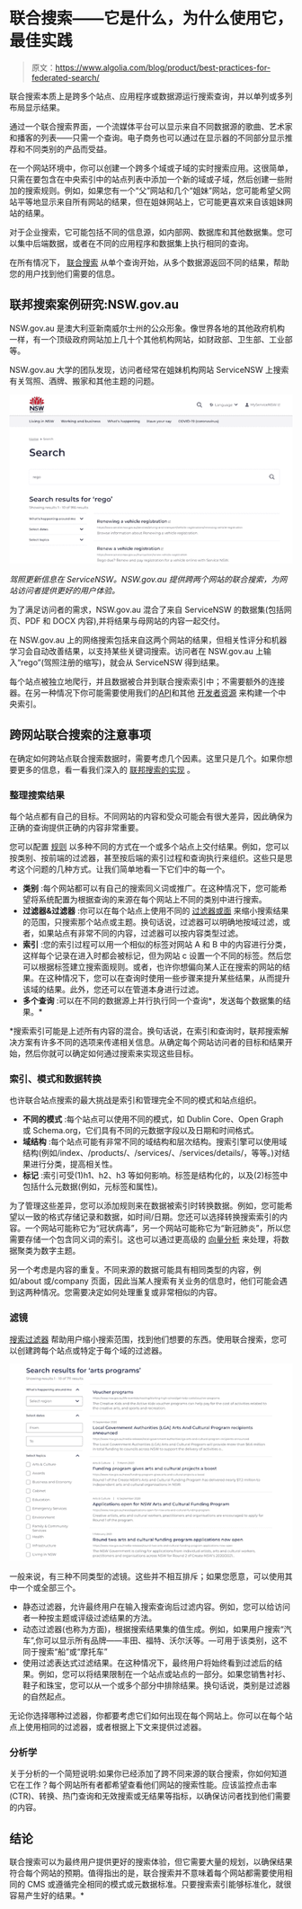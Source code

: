 # 联合搜索——它是什么，为什么使用它，最佳实践

> 原文：<https://www.algolia.com/blog/product/best-practices-for-federated-search/>

联合搜索本质上是跨多个站点、应用程序或数据源运行搜索查询，并以单列或多列布局显示结果。

通过一个联合搜索界面，一个流媒体平台可以显示来自不同数据源的歌曲、艺术家和播客的列表——只需一个查询。电子商务也可以通过在显示器的不同部分显示推荐和不同类别的产品而受益。

在一个网站环境中，你可以创建一个跨多个域或子域的实时搜索应用。这很简单，只需在要包含在中央索引中的站点列表中添加一个新的域或子域，然后创建一些附加的搜索规则。例如，如果您有一个“父”网站和几个“姐妹”网站，您可能希望父网站平等地显示来自所有网站的结果，但在姐妹网站上，它可能更喜欢来自该姐妹网站的结果。

对于企业搜索，它可能包括不同的信息源，如内部网、数据库和其他数据集。您可以集中后端数据，或者在不同的应用程序和数据集上执行相同的查询。

在所有情况下， [联合搜索](https://www.algolia.com/blog/ux/what-is-federated-search/) 从单个查询开始，从多个数据源返回不同的结果，帮助您的用户找到他们需要的信息。

## [](#federated-search-case-study-nsw-gov-au)联邦搜索案例研究:NSW.gov.au

NSW.gov.au 是澳大利亚新南威尔士州的公众形象。像世界各地的其他政府机构一样，有一个顶级政府网站加上几十个其他机构网站，如财政部、卫生部、工业部等。

NSW.gov.au 大学的团队发现，访问者经常在姐妹机构网站 ServiceNSW 上搜索有关驾照、酒牌、搬家和其他主题的问题。

![federated search for drivers license](img/14ee385dd8ebcd73846ed082b9a661e8.png)

*驾照更新信息在 ServiceNSW。NSW.gov.au 提供跨两个网站的联合搜索，为网站访问者提供更好的用户体验。*

为了满足访问者的需求，NSW.gov.au 混合了来自 ServiceNSW 的数据集(包括网页、PDF 和 DOCX 内容),并将结果与母网站的内容一起交付。

在 NSW.gov.au 上的网络搜索包括来自这两个网站的结果，但相关性评分和机器学习会自动改善结果，以支持某些关键词搜索。访问者在 NSW.gov.au 上输入“rego”(驾照注册的缩写)，就会从 ServiceNSW 得到结果。

每个站点被独立地[](https://www.algolia.com/products/search-and-discovery/crawler/)爬行，并且数据被合并到联合搜索索引中；不需要额外的连接器。在另一种情况下你可能需要使用我们的[API](https://www.algolia.com/customer-onboarding/data-pipeline-and-indexing/)和其他 [开发者资源](https://www.algolia.com/developers/) 来构建一个中央索引。

## [](#considerations-for-federated-search-across-websites)跨网站联合搜索的注意事项

在确定如何跨站点联合搜索数据时，需要考虑几个因素。这里只是几个。如果你想要更多的信息，看一看我们深入的 [联邦搜索的实现](https://www.algolia.com/blog/product/make-disorganized-content-discoverable/) 。

### [](#organizing-search-results)整理搜索结果

每个站点都有自己的目标。不同网站的内容和受众可能会有很大差异，因此确保为正确的查询提供正确的内容非常重要。

您可以配置 [规则](https://www.algolia.com/products/search-and-discovery/search-relevance-rules/) 以多种不同的方式在一个或多个站点上交付结果。例如，您可以按类别、按前端的过滤器，甚至按后端的索引过程和查询执行来组织。这些只是思考这个问题的几种方式。让我们简单地看一下它们中的每一个。

*   **类别** :每个网站都可以有自己的搜索同义词或推广。在这种情况下，您可能希望将系统配置为根据查询的来源在每个网站上不同的类别中进行搜索。
*   **过滤器&过滤器** :你可以在每个站点上使用不同的 [过滤器或面](https://www.algolia.com/blog/ux/filters-vs-facets-in-site-search/) 来缩小搜索结果的范围，只搜索那个站点或主题。换句话说，过滤器可以明确地按域过滤，或者，如果站点有非常不同的内容，过滤器可以按内容类型过滤。
*   **索引** :您的索引过程可以用一个相似的标签对网站 A 和 B 中的内容进行分类，这样每个记录在进入时都会被标记，但为网站 c 设置一个不同的标签。然后您可以根据标签建立搜索面规则。或者，也许你想偏向某人正在搜索的网站的结果。在这种情况下，您可以在查询时使用一些步骤来提升某些结果，从而提升该域的结果。此外，您还可以在管道本身进行过滤。
*   **多个查询** :可以在不同的数据源上并行执行同一个查询*，发送每个数据集的结果。*

 *搜索索引可能是上述所有内容的混合。换句话说，在索引和查询时，联邦搜索解决方案有许多不同的选项来传递相关信息。从确定每个网站访问者的目标和结果开始，然后你就可以确定如何通过搜索来实现这些目标。

### [](#indexing-schema-and-data-transformation)索引、模式和数据转换

也许联合站点搜索的最大挑战是索引和管理完全不同的模式和站点组织。

*   **不同的模式** :每个站点可以使用不同的模式，如 Dublin Core、Open Graph 或 Schema.org，它们具有不同的元数据字段以及日期和时间格式。
*   **域结构** :每个站点可能有非常不同的域结构和层次结构。搜索引擎可以使用域结构(例如/index、/products/、/services/、/services/details/，等等。)对结果进行分类，提高相关性。
*   **标记** :索引可受(1)h1、h2、h3 等如何影响。标签是结构化的，以及(2)标签中包括什么元数据(例如，元标签和属性)。

为了管理这些差异，您可以添加规则来在数据被索引时转换数据。例如，您可能希望以一致的格式存储记录和数据，如时间/日期。您还可以选择转换搜索索引的内容。一个网站可能称它为“冠状病毒”，另一个网站可能称它为“新冠肺炎”，所以您需要存储一个包含同义词的索引。这也可以通过更高级的 [向量分析](https://www.algolia.com/blog/ai/vectors-vs-hashes/) 来处理，将数据聚类为数字主题。

另一个考虑是内容的重复。不同来源的数据可能具有相同类型的内容，例如/about 或/company 页面，因此当某人搜索有关业务的信息时，他们可能会遇到这两种情况。您需要决定如何处理重复或非常相似的内容。

### [](#filters)滤镜

[搜索过滤器](https://resources.algolia.com/merchandising/search-filters-5-best-practices-for-a-great-ux) 帮助用户缩小搜索范围，找到他们想要的东西。使用联合搜索，您可以创建跨每个站点或特定于每个域的过滤器。

![federated search results](img/f63829898d6eba84877ad67401480754.png)

一般来说，有三种不同类型的滤镜。这些并不相互排斥；如果您愿意，可以使用其中一个或全部三个。

*   静态过滤器，允许最终用户在输入搜索查询后过滤内容。例如，您可以给访问者一种按主题或评级过滤结果的方法。
*   动态过滤器(也称为方面)，根据搜索结果集的值生成。例如，如果用户搜索“汽车”,你可以显示所有品牌——丰田、福特、沃尔沃等。—可用于该类别，这不同于搜索“船”或“摩托车”
*   使用过滤表达式过滤结果。在这种情况下，最终用户将始终看到过滤后的结果。例如，您可以将结果限制在一个站点或站点的一部分。如果您销售衬衫、鞋子和珠宝，您可以从一个或多个部分中排除结果。换句话说，类别是过滤器的自然起点。

无论你选择哪种过滤器，你都要考虑它们如何出现在每个网站上。你可以在每个站点上使用相同的过滤器，或者根据上下文来提供过滤器。

### [](#analytics)分析学

关于分析的一个简短说明:如果你已经添加了跨不同来源的联合搜索，你如何知道它在工作？每个网站所有者都希望查看他们网站的搜索性能。应该监控点击率(CTR)、转换、热门查询和无效搜索或无结果等指标，以确保访问者找到他们需要的内容。

## [](#conclusion)结论

联合搜索可以为最终用户提供更好的搜索体验，但它需要大量的规划，以确保结果符合每个网站的预期。值得指出的是，联合搜索并不意味着每个网站都需要使用相同的 CMS 或遵循完全相同的模式或元数据标准。只要搜索索引能够标准化，就很容易产生好的结果。*